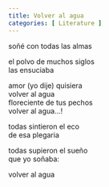 ```yaml
---
title: Volver al agua 
categories: [ Literature ]
---
```


soñé con todas las almas<br>

el polvo de muchos siglos<br>
las ensuciaba<br>

amor (yo dije) quisiera<br>
volver al agua<br>
floreciente de tus pechos<br>
volver al agua...!<br>

todas sintieron el eco<br>
de esa plegaria<br>

todas supieron el sueño<br>
que yo soñaba:<br>

volver al agua
